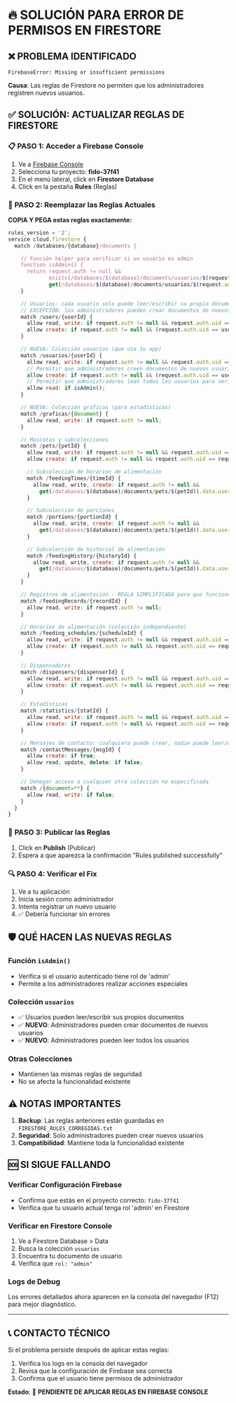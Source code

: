# 🔥 SOLUCIÓN PARA ERROR DE PERMISOS EN FIRESTORE

## ❌ **PROBLEMA IDENTIFICADO**
```
FirebaseError: Missing or insufficient permissions
```

**Causa**: Las reglas de Firestore no permiten que los administradores registren nuevos usuarios.

## ✅ **SOLUCIÓN: ACTUALIZAR REGLAS DE FIRESTORE**

### 📋 **PASO 1: Acceder a Firebase Console**

1. Ve a [Firebase Console](https://console.firebase.google.com)
2. Selecciona tu proyecto: **fido-37f41**
3. En el menú lateral, click en **Firestore Database**
4. Click en la pestaña **Rules** (Reglas)

### 📝 **PASO 2: Reemplazar las Reglas Actuales**

**COPIA Y PEGA estas reglas exactamente:**

```javascript
rules_version = '2';
service cloud.firestore {
  match /databases/{database}/documents {

    // Función helper para verificar si un usuario es admin
    function isAdmin() {
      return request.auth != null && 
             exists(/databases/$(database)/documents/usuarios/$(request.auth.uid)) &&
             get(/databases/$(database)/documents/usuarios/$(request.auth.uid)).data.rol == 'admin';
    }

    // Usuarios: cada usuario solo puede leer/escribir su propio documento
    // EXCEPCIÓN: los administradores pueden crear documentos de nuevos usuarios
    match /users/{userId} {
      allow read, write: if request.auth != null && request.auth.uid == userId;
      allow create: if request.auth != null && (request.auth.uid == userId || isAdmin()) && resource == null;
    }

    // NUEVA: Colección usuarios (que usa tu app)
    match /usuarios/{userId} {
      allow read, write: if request.auth != null && request.auth.uid == userId;
      // Permitir que administradores creen documentos de nuevos usuarios
      allow create: if request.auth != null && (request.auth.uid == userId || isAdmin()) && resource == null;
      // Permitir que administradores lean todos los usuarios para verificar permisos
      allow read: if isAdmin();
    }

    // NUEVA: Colección graficas (para estadísticas)
    match /graficas/{document} {
      allow read, write: if request.auth != null;
    }

    // Mascotas y subcolecciones
    match /pets/{petId} {
      allow read, write: if request.auth != null && request.auth.uid == resource.data.userId;
      allow create: if request.auth != null && request.auth.uid == request.resource.data.userId;

      // Subcolección de horarios de alimentación
      match /feedingTimes/{timeId} {
        allow read, write, create: if request.auth != null &&
          get(/databases/$(database)/documents/pets/$(petId)).data.userId == request.auth.uid;
      }

      // Subcolección de porciones
      match /portions/{portionId} {
        allow read, write, create: if request.auth != null &&
          get(/databases/$(database)/documents/pets/$(petId)).data.userId == request.auth.uid;
      }

      // Subcolección de historial de alimentación
      match /feedingHistory/{historyId} {
        allow read, write, create: if request.auth != null &&
          get(/databases/$(database)/documents/pets/$(petId)).data.userId == request.auth.uid;
      }
    }

    // Registros de alimentación - REGLA SIMPLIFICADA para que funcione con tu app
    match /feedingRecords/{recordId} {
      allow read, write: if request.auth != null;
    }

    // Horarios de alimentación (colección independiente)
    match /feeding_schedules/{scheduleId} {
      allow read, write: if request.auth != null && request.auth.uid == resource.data.userId;
      allow create: if request.auth != null && request.auth.uid == request.resource.data.userId;
    }

    // Dispensadores
    match /dispensers/{dispenserId} {
      allow read, write: if request.auth != null && request.auth.uid == resource.data.userId;
      allow create: if request.auth != null && request.auth.uid == request.resource.data.userId;
    }

    // Estadísticas
    match /statistics/{statId} {
      allow read, write: if request.auth != null && request.auth.uid == resource.data.userId;
      allow create: if request.auth != null && request.auth.uid == request.resource.data.userId;
    }

    // Mensajes de contacto: cualquiera puede crear, nadie puede leer/editar/borrar
    match /contactMessages/{msgId} {
      allow create: if true;
      allow read, update, delete: if false;
    }

    // Denegar acceso a cualquier otra colección no especificada
    match /{document=**} {
      allow read, write: if false;
    }
  }
}
```

### 🚀 **PASO 3: Publicar las Reglas**

1. Click en **Publish** (Publicar)
2. Espera a que aparezca la confirmación "Rules published successfully"

### 🔍 **PASO 4: Verificar el Fix**

1. Ve a tu aplicación
2. Inicia sesión como administrador
3. Intenta registrar un nuevo usuario
4. ✅ Debería funcionar sin errores

## 🛡️ **QUÉ HACEN LAS NUEVAS REGLAS**

### **Función `isAdmin()`**
- Verifica si el usuario autenticado tiene rol de 'admin'
- Permite a los administradores realizar acciones especiales

### **Colección `usuarios`**
- ✅ Usuarios pueden leer/escribir sus propios documentos
- ✅ **NUEVO**: Administradores pueden crear documentos de nuevos usuarios
- ✅ **NUEVO**: Administradores pueden leer todos los usuarios

### **Otras Colecciones**
- Mantienen las mismas reglas de seguridad
- No se afecta la funcionalidad existente

## ⚠️ **NOTAS IMPORTANTES**

1. **Backup**: Las reglas anteriores están guardadas en `FIRESTORE_RULES_CORREGIDAS.txt`
2. **Seguridad**: Solo administradores pueden crear nuevos usuarios
3. **Compatibilidad**: Mantiene toda la funcionalidad existente

## 🆘 **SI SIGUE FALLANDO**

### **Verificar Configuración Firebase**
- Confirma que estás en el proyecto correcto: `fido-37f41`
- Verifica que tu usuario actual tenga rol 'admin' en Firestore

### **Verificar en Firestore Console**
1. Ve a Firestore Database > Data
2. Busca la colección `usuarios`
3. Encuentra tu documento de usuario
4. Verifica que `rol: "admin"`

### **Logs de Debug**
Los errores detallados ahora aparecen en la consola del navegador (F12) para mejor diagnóstico.

---

## 📞 **CONTACTO TÉCNICO**

Si el problema persiste después de aplicar estas reglas:
1. Verifica los logs en la consola del navegador
2. Revisa que la configuración de Firebase sea correcta
3. Confirma que el usuario tiene permisos de administrador

**Estado**: 🔧 **PENDIENTE DE APLICAR REGLAS EN FIREBASE CONSOLE**
